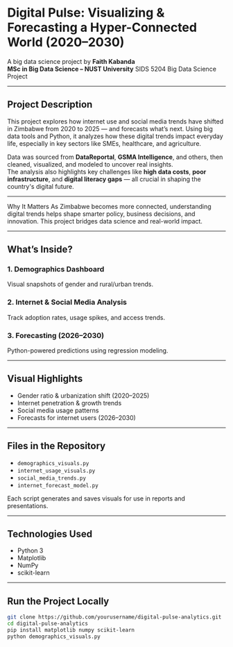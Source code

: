 # Digital Pulse: Visualizing & Forecasting a Hyper-Connected World (2020–2030)

A big data science project by **Faith Kabanda**  
**MSc in Big Data Science – NUST University**
SIDS 5204 Big Data Science Project 

---

## Project Description

This project explores how internet use and social media trends have shifted in Zimbabwe from 2020 to 2025 — and forecasts what’s next. Using big data tools and Python, it analyzes how these digital trends impact everyday life, especially in key sectors like SMEs, healthcare, and agriculture.

Data was sourced from **DataReportal**, **GSMA Intelligence**, and others, then cleaned, visualized, and modeled to uncover real insights.  
The analysis also highlights key challenges like **high data costs**, **poor infrastructure**, and **digital literacy gaps** — all crucial in shaping the country's digital future.

---
Why It Matters
As Zimbabwe becomes more connected, understanding digital trends helps shape smarter policy, business decisions, and innovation. This project bridges data science and real-world impact.

---

## What’s Inside?

### 1. **Demographics Dashboard**
Visual snapshots of gender and rural/urban trends.

### 2. **Internet & Social Media Analysis**
Track adoption rates, usage spikes, and access trends.

### 3. **Forecasting (2026–2030)**
Python-powered predictions using regression modeling.

---

## Visual Highlights

- Gender ratio & urbanization shift (2020–2025)  
- Internet penetration & growth trends  
- Social media usage patterns  
- Forecasts for internet users (2026–2030)

---

## Files in the Repository

- `demographics_visuals.py`
- `internet_usage_visuals.py`
- `social_media_trends.py`
- `internet_forecast_model.py`

Each script generates and saves visuals for use in reports and presentations.

---

## Technologies Used

- Python 3
- Matplotlib
- NumPy
- scikit-learn

---

## Run the Project Locally

```bash
git clone https://github.com/yourusername/digital-pulse-analytics.git
cd digital-pulse-analytics
pip install matplotlib numpy scikit-learn
python demographics_visuals.py
